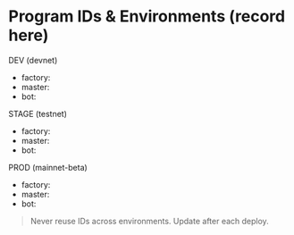 # Program IDs & Environments (record here)

DEV (devnet)
- factory: <TBD>
- master:  <TBD>
- bot:     <TBD>

STAGE (testnet)
- factory: <TBD>
- master:  <TBD>
- bot:     <TBD>

PROD (mainnet-beta)
- factory: <TBD>
- master:  <TBD>
- bot:     <TBD>

> Never reuse IDs across environments. Update after each deploy.

